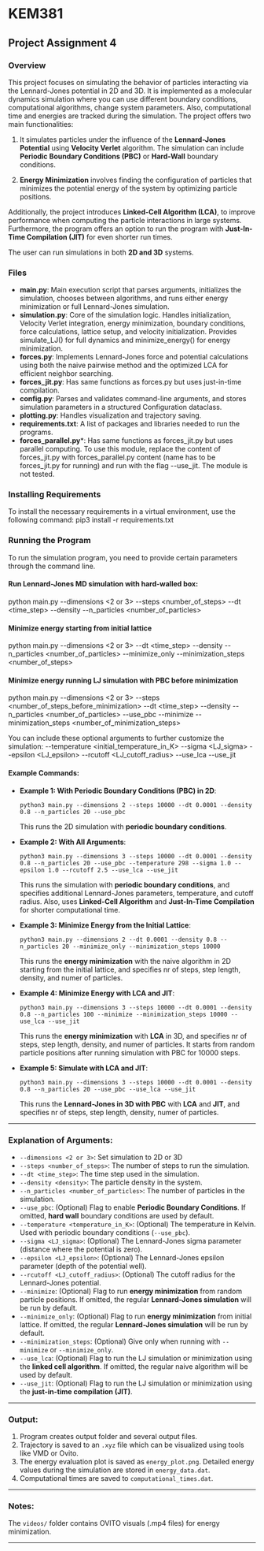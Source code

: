 # KEM381
## Project Assignment 4

### Overview
This project focuses on simulating the behavior of particles interacting via the Lennard-Jones potential in 2D and 3D. It is implemented as a molecular dynamics simulation where you can use different boundary conditions, computational algorithms, change system parameters. Also, computational time and energies are tracked during the simulation. The project offers two main functionalities:

1. It simulates particles under the influence of the **Lennard-Jones Potential** using **Velocity Verlet** algorithm. The simulation can include **Periodic Boundary Conditions (PBC)** or **Hard-Wall** boundary conditions.

2. **Energy Minimization** involves finding the configuration of particles that minimizes the potential energy of the system by optimizing particle positions.

Additionally, the project introduces **Linked-Cell Algorithm (LCA)**, to improve performance when computing the particle interactions in large systems. Furthermore, the program offers an option to run the program with **Just-In-Time Compilation (JIT)** for even shorter run times.

The user can run simulations in both **2D and 3D** systems.

### Files
- **main.py**: Main execution script that parses arguments, initializes the simulation, chooses between algorithms, and runs either energy minimization or full Lennard-Jones simulation.
- **simulation.py**: Core of the simulation logic. Handles initialization, Velocity Verlet integration, energy minimization, boundary conditions, force calculations, lattice setup, and velocity initialization.
Provides simulate_LJ() for full dynamics and minimize_energy() for energy minimization.
- **forces.py**: Implements Lennard-Jones force and potential calculations using both the naive pairwise method and the optimized LCA for efficient neighbor searching.
- **forces_jit.py**: Has same functions as forces.py but uses just-in-time compilation.
- **config.py**: Parses and validates command-line arguments, and stores simulation parameters in a structured Configuration dataclass.
- **plotting.py**: Handles visualization and trajectory saving.
- **requirements.txt**: A list of packages and libraries needed to run the programs.
- **forces_parallel.py***: Has same functions as forces_jit.py but uses parallel computing. To use this module, replace the content of forces_jit.py with forces_parallel.py content (name has to be forces_jit.py for running) and run with the flag --use_jit. The module is not tested.

### Installing Requirements
To install the necessary requirements in a virtual environment, use the following command:
pip3 install -r requirements.txt

### Running the Program
To run the simulation program, you need to provide certain parameters through the command line.

#### Run Lennard-Jones MD simulation with hard-walled box:
python main.py --dimensions <2 or 3> --steps <number_of_steps> --dt <time_step> --density <density> --n_particles <number_of_particles>

#### Minimize energy starting from initial lattice
python main.py --dimensions <2 or 3> --dt <time_step> --density <density> --n_particles <number_of_particles> --minimize_only --minimization_steps <number_of_steps>

#### Minimize energy running LJ simulation with PBC before minimization
python main.py --dimensions <2 or 3> --steps <number_of_steps_before_minimization> --dt <time_step> --density <density> --n_particles <number_of_particles> --use_pbc --minimize --minimization_steps <number_of_minimization_steps>

You can include these optional arguments to further customize the simulation:
--temperature <initial_temperature_in_K> --sigma <LJ_sigma> --epsilon <LJ_epsilon> --rcutoff <LJ_cutoff_radius> --use_lca --use_jit


#### Example Commands:

- **Example 1: With Periodic Boundary Conditions (PBC) in 2D**:
    ```
    python3 main.py --dimensions 2 --steps 10000 --dt 0.0001 --density 0.8 --n_particles 20 --use_pbc
    ```

    This runs the 2D simulation with **periodic boundary conditions**.

- **Example 2: With All Arguments**:
    ```
    python3 main.py --dimensions 3 --steps 10000 --dt 0.0001 --density 0.8 --n_particles 20 --use_pbc --temperature 298 --sigma 1.0 --epsilon 1.0 --rcutoff 2.5 --use_lca --use_jit
    ```

    This runs the simulation with **periodic boundary conditions**, and specifies additional Lennard-Jones parameters, temperature, and cutoff radius. Also, uses **Linked-Cell Algorithm** and **Just-In-Time Compilation** for shorter computational time.

- **Example 3: Minimize Energy from the Initial Lattice**:
    ```
    python3 main.py --dimensions 2 --dt 0.0001 --density 0.8 --n_particles 20 --minimize_only --minimization_steps 10000 
    ```

    This runs the **energy minimization** with the naive algorithm in 2D starting from the initial lattice, and specifies nr of steps, step length, density, and numer of particles.

- **Example 4: Minimize Energy with LCA and JIT**:
    ```
    python3 main.py --dimensions 3 --steps 10000 --dt 0.0001 --density 0.8 --n_particles 100 --minimize --minimization_steps 10000 --use_lca --use_jit
    ```

    This runs the **energy minimization** with **LCA** in 3D, and specifies nr of steps, step length, density, and numer of particles. It starts from random particle positions after running simulation with PBC for 10000 steps.

- **Example 5: Simulate with LCA and JIT**:
    ```
    python3 main.py --dimensions 3 --steps 10000 --dt 0.0001 --density 0.8 --n_particles 20 --use_pbc --use_lca --use_jit
    ```

    This runs the **Lennard-Jones in 3D with PBC** with **LCA** and **JIT**, and specifies nr of steps, step length, density, numer of particles.

---

### Explanation of Arguments:

- `--dimensions <2 or 3>`: Set simulation to 2D or 3D
- `--steps <number_of_steps>`: The number of steps to run the simulation.
- `--dt <time_step>`: The time step used in the simulation.
- `--density <density>`: The particle density in the system.
- `--n_particles <number_of_particles>`: The number of particles in the simulation.
- `--use_pbc`: (Optional) Flag to enable **Periodic Boundary Conditions**. If omitted, **hard wall** boundary conditions are used by default.
- `--temperature <temperature_in_K>`: (Optional) The temperature in Kelvin. Used with periodic boundary conditions (`--use_pbc`).
- `--sigma <LJ_sigma>`: (Optional) The Lennard-Jones sigma parameter (distance where the potential is zero).
- `--epsilon <LJ_epsilon>`: (Optional) The Lennard-Jones epsilon parameter (depth of the potential well).
- `--rcutoff <LJ_cutoff_radius>`: (Optional) The cutoff radius for the Lennard-Jones potential.
- `--minimize`: (Optional) Flag to run **energy minimization** from random particle positions. If omitted, the regular **Lennard-Jones simulation** will be run by default.
- `--minimize_only`: (Optional) Flag to run **energy minimization** from initial lattice. If omitted, the regular **Lennard-Jones simulation** will be run by default.
- `--minimization_steps`: (Optional) Give only when running with `--minimize` or `--minimize_only`.
- `--use_lca`: (Optional) Flag to run the LJ simulation or minimization using the **linked cell algorithm**. If omitted, the regular naive algorithm will be used by default.
- `--use_jit`: (Optional) Flag to run the LJ simulation or minimization using the **just-in-time compilation (JIT)**.

---

### Output:
1. Program creates output folder and several output files.
2. Trajectory is saved to an `.xyz` file which can be visualized using tools like VMD or Ovito.
3. The energy evaluation plot is saved as `energy_plot.png`. Detailed energy values during the simulation are stored in `energy_data.dat`.
4. Computational times are saved to `computational_times.dat`.

---
### Notes:
The `videos/` folder contains OVITO visuals (.mp4 files) for energy minimization.

---

